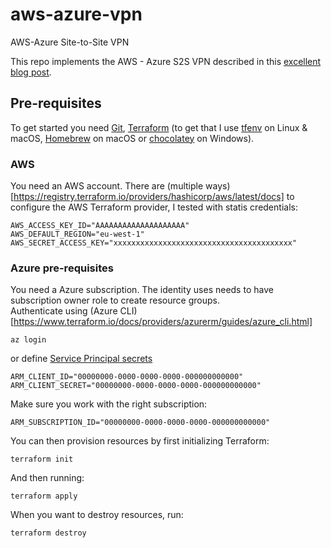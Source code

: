 # aws-azure-vpn
AWS-Azure Site-to-Site VPN

This repo implements the AWS - Azure S2S VPN described in this [excellent blog post](https://deployeveryday.com/2020/04/13/vpn-aws-azure-terraform.html).


## Pre-requisites
To get started you need [Git](https://git-scm.com/), [Terraform](https://www.terraform.io/downloads.html) (to get that I use [tfenv](https://github.com/tfutils/tfenv) on Linux & macOS, [Homebrew](https://github.com/hashicorp/homebrew-tap) on macOS or [chocolatey](https://chocolatey.org/packages/terraform) on Windows).

### AWS
You need an AWS account. There are (multiple ways)[https://registry.terraform.io/providers/hashicorp/aws/latest/docs] to configure the AWS Terraform provider, I tested with statis credentials:
```
AWS_ACCESS_KEY_ID="AAAAAAAAAAAAAAAAAAAA"
AWS_DEFAULT_REGION="eu-west-1"
AWS_SECRET_ACCESS_KEY="xxxxxxxxxxxxxxxxxxxxxxxxxxxxxxxxxxxxxxxx"
```


### Azure pre-requisites
You need a Azure subscription. The identity uses needs to have subscription owner role to create resource groups.   
Authenticate using (Azure CLI)[https://www.terraform.io/docs/providers/azurerm/guides/azure_cli.html] 
```
az login
```

or define [Service Principal secrets](https://www.terraform.io/docs/providers/azurerm/guides/service_principal_client_secret.html)
```
ARM_CLIENT_ID="00000000-0000-0000-0000-000000000000"
ARM_CLIENT_SECRET="00000000-0000-0000-0000-000000000000"
```

Make sure you work with the right subscription:

```
ARM_SUBSCRIPTION_ID="00000000-0000-0000-0000-000000000000"        

```

You can then provision resources by first initializing Terraform:   
```
terraform init
```  

And then running:  
```
terraform apply
```

When you want to destroy resources, run:   
```
terraform destroy
```